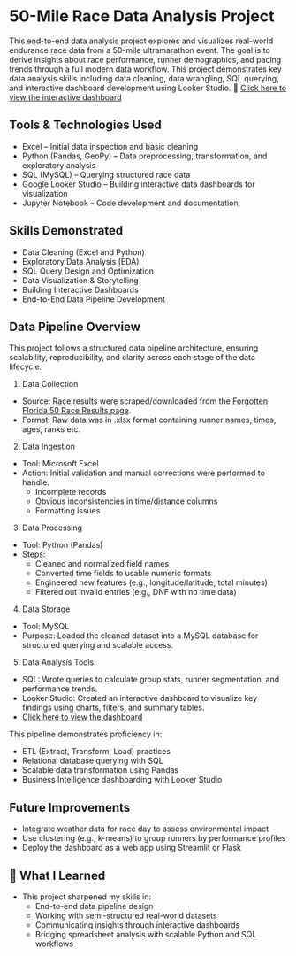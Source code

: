 # 50-Mile Race Data Analysis Project
This end-to-end data analysis project explores and visualizes real-world endurance race data from a 50-mile ultramarathon event. The goal is to derive insights about race performance, runner demographics, and pacing trends through a full modern data workflow. This project demonstrates key data analysis skills including data cleaning, data wrangling, SQL querying, and interactive dashboard development using Looker Studio. 
 📌 [Click here to view the interactive dashboard](https://lookerstudio.google.com/reporting/c2f92b9e-8a38-4d25-9d96-68377180c03f)

## Tools & Technologies Used
- Excel – Initial data inspection and basic cleaning
- Python (Pandas, GeoPy) – Data preprocessing, transformation, and exploratory analysis
- SQL (MySQL) – Querying structured race data
- Google Looker Studio – Building interactive data dashboards for visualization
- Jupyter Notebook – Code development and documentation

## Skills Demonstrated
- Data Cleaning (Excel and Python)
- Exploratory Data Analysis (EDA)
- SQL Query Design and Optimization
- Data Visualization & Storytelling
- Building Interactive Dashboards
- End-to-End Data Pipeline Development

## Data Pipeline Overview
This project follows a structured data pipeline architecture, ensuring scalability, reproducibility, and clarity across each stage of the data lifecycle.

 1. Data Collection
- Source: Race results were scraped/downloaded from the [Forgotten Florida 50 Race Results page](https://ultrasignup.com/results_event.aspx?did=102259).
- Format: Raw data was in .xlsx format containing runner names, times, ages, ranks etc.

 2. Data Ingestion
- Tool: Microsoft Excel
- Action: Initial validation and manual corrections were performed to handle:
  - Incomplete records
  - Obvious inconsistencies in time/distance columns
  - Formatting issues

 3. Data Processing
- Tool: Python (Pandas)
- Steps:
  - Cleaned and normalized field names
  - Converted time fields to usable numeric formats
  - Engineered new features (e.g., longitude/latitude, total minutes)
  - Filtered out invalid entries (e.g., DNF with no time data)

 4. Data Storage
- Tool: MySQL
- Purpose: Loaded the cleaned dataset into a MySQL database for structured querying and scalable access.

 5. Data Analysis
Tools:
  - SQL: Wrote queries to calculate group stats, runner segmentation, and performance trends.
  - Looker Studio: Created an interactive dashboard to visualize key findings using charts, filters, and summary tables.
  - [Click here to view the dashboard](https://lookerstudio.google.com/reporting/c2f92b9e-8a38-4d25-9d96-68377180c03f)

This pipeline demonstrates proficiency in:
- ETL (Extract, Transform, Load) practices
- Relational database querying with SQL
- Scalable data transformation using Pandas
- Business Intelligence dashboarding with Looker Studio

## Future Improvements
- Integrate weather data for race day to assess environmental impact
- Use clustering (e.g., k-means) to group runners by performance profiles
- Deploy the dashboard as a web app using Streamlit or Flask

## 🧠 What I Learned
- This project sharpened my skills in:
  - End-to-end data pipeline design
  - Working with semi-structured real-world datasets
  - Communicating insights through interactive dashboards
  - Bridging spreadsheet analysis with scalable Python and SQL workflows
